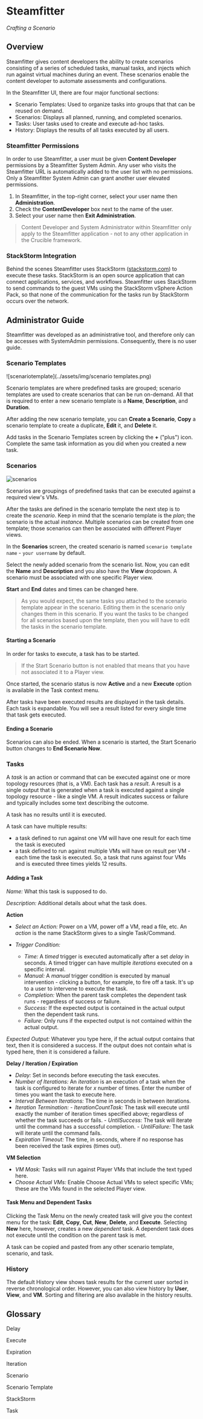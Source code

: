 # **Steamfitter**
*Crafting a Scenario*

## Overview

Steamfitter gives content developers the ability to create scenarios consisting of a series of scheduled tasks, manual tasks, and injects which run against virtual machines during an event. These scenarios enable the content developer to automate assessments and configurations.

In the Steamfitter UI, there are four major functional sections:

- Scenario Templates: Used to organize tasks into groups that that can be reused on demand.
- Scenarios: Displays all planned, running, and completed scenarios.
- Tasks: User tasks used to create and execute ad-hoc tasks. 
- History: Displays the results of all tasks executed by all users.

### Steamfitter Permissions

In order to use Steamfitter, a user must be given **Content Developer** permissions by a Steamfitter System Admin. Any user who visits the Steamfitter URL is automatically added to the user list with no permissions. Only a Steamfitter System Admin can grant another user elevated permissions.

1. In Steamfitter, in the top-right corner, select your user name then **Administration**.
2. Check the **ContentDeveloper** box next to the name of the user. 
3. Select your user name then **Exit Administration**.

> Content Developer and System Administrator within Steamfitter only apply to the Steamfitter application - not to any other application in the Crucible framework.

### StackStorm Integration

Behind the scenes Steamfitter uses StackStorm ([stackstorm.com](https://stackstorm.com/)) to execute these tasks.  StackStorm is an open source application that can connect applications, services, and workflows. Steamfitter uses StackStorm to send commands to the guest VMs using the StackStorm vSphere Action Pack, so that none of the communication for the tasks run by StackStorm occurs over the network.

## Administrator Guide

Steamfitter was developed as an administrative tool, and therefore only can be accesses with SystemAdmin permissions. Consequently, there is no user guide.

### Scenario Templates

![scenariotemplate](../assets/img/scenario templates.png)

Scenario templates are where predefined tasks are grouped; scenario templates are used to create scenarios that can be run on-demand. All that is required to enter a new scenario template is a **Name**, **Description**, and **Duration**.

After adding the new scenario template, you can **Create a Scenario**, **Copy** a scenario template to create a duplicate, **Edit** it, and **Delete** it.

Add tasks in the Scenario Templates screen by clicking the **+** ("plus") icon. Complete the same task information as you did when you created a new task.

### Scenarios

![scenarios](../assets/img/scenarios.png)

Scenarios are groupings of predefined tasks that can be executed against a required view's VMs.

After the tasks are defined in the scenario template the next step is to create the *scenario*.  Keep in mind that the scenario template is the *plan*; the scenario is the actual *instance*. Multiple scenarios can be created from one template; those scenarios can then be associated with different Player views.  

In the **Scenarios** screen, the created scenario is named `scenario template name` - `your username` by default. 

Select the newly added scenario from the scenario list. Now, you can edit the **Name** and **Description** and you also have the **View** dropdown. A scenario must be associated with one specific Player view. 

**Start** and **End** dates and times can be changed here.

> As you would expect, the same tasks you attached to the scenario template appear in the scenario. Editing them in the scenario only changes them in this scenario. If you want the tasks to be changed for all scenarios based upon the template, then you will have to edit the tasks in the scenario template.

#### Starting a Scenario

In order for tasks to execute, a task has to be started. 

> If the Start Scenario button is not enabled that means that you have not associated it to a Player view.

Once started, the scenario status is now **Active** and a new **Execute** option is available in the Task context menu.

After tasks have been executed results are displayed in the task details. Each task is expandable. You will see a result listed for every single time that task gets executed. 

#### Ending a Scenario

Scenarios can also be ended. When a scenario is started, the Start Scenario button changes to **End Scenario Now**.

### Tasks

A *task* is an action or command that can be executed against one or more topology resources (that is, a VM). Each task has a *result*. A result is a single output that is generated when a task is executed against a single topology resource - like a single VM. A result indicates success or failure and typically includes some text describing the outcome. 

A task has no results until it is executed. 

A task can have multiple results:

- a task defined to run against one VM will have one result for each time the task is executed
- a task defined to run against multiple VMs will have on result per VM - each time the task is executed. So, a task that runs against four VMs and is executed three times yields 12 results.

#### Adding a Task

*Name:* What this task is supposed to do.

*Description:* Additional details about what the task does.

**Action**

- *Select an Action:* Power on a VM, power off a VM, read a file, etc. An *action* is the name StackStorm gives to a single Task/Command.

- *Trigger Condition:* 
   - *Time:* A *timed* trigger is executed automatically after a set *delay* in seconds. A timed trigger can have multiple *iterations* executed on a specific interval.  
   - *Manual:* A *manual* trigger condition is executed by manual intervention - clicking a button, for example, to fire off a task. It's up to a user to intervene to execute the task. 
   - *Completion:* When the parent task completes the dependent task runs - regardless of success or failure.
   - *Success:* If the expected output is contained in the actual output then the dependent task runs.
   - *Failure:* Only runs if the expected output is not contained within the actual output. 

*Expected Output:* Whatever you type here, if the actual output contains that text, then it is considered a success. If the output does not contain what is typed here, then it is considered a failure.

**Delay / Iteration / Expiration**

- *Delay:* Set in seconds before executing the task executes.
- *Number of Iterations:* An *iteration* is an execution of a task when the task is configured to iterate for *x* number of times. Enter the number of times you want the task to execute here.
- *Interval Between Iterations:* The time in seconds in between iterations. 
- *Iteration Termination:* 
      - *IterationCountTask:* The task will execute until exactly the number of iteration times specified above; regardless of whether the task succeeds or fails.
      - *UntilSuccess:* The task will iterate until the command has a successful completion.
      - *UntilFailure:* The task will iterate until the command fails.
- *Expiration Timeout:* The time, in seconds, where if no response has been received the task expires (times out).  

**VM Selection**

- *VM Mask:* Tasks will run against Player VMs that include the text typed here. 
- *Choose Actual VMs:* Enable Choose Actual VMs to select specific VMs; these are the VMs found in the selected Player view. 

#### Task Menu and Dependent Tasks

Clicking the Task Menu on the newly created task will give you the context menu for the task: **Edit**, **Copy**, **Cut**, **New**, **Delete**, and **Execute**. Selecting **New** here, however, creates a new *dependent* task. A dependent task does not execute until the condition on the parent task is met.

A task can be copied and pasted from any other scenario template, scenario, and task.

### History

The default History view shows task results for the current user sorted in reverse chronological order. However, you can also view history by **User**, **View**, and **VM**. Sorting and filtering are also available in the history results.

<!--- Steamfitter Tips --->

## Glossary

Delay

Execute

Expiration

Iteration

Scenario

Scenario Template

StackStorm

Task